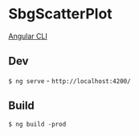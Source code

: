 # SbgScatterPlot

[Angular CLI](https://github.com/angular/angular-cli)

## Dev

`$ ng serve` - `http://localhost:4200/`

## Build

`$ ng build -prod`
